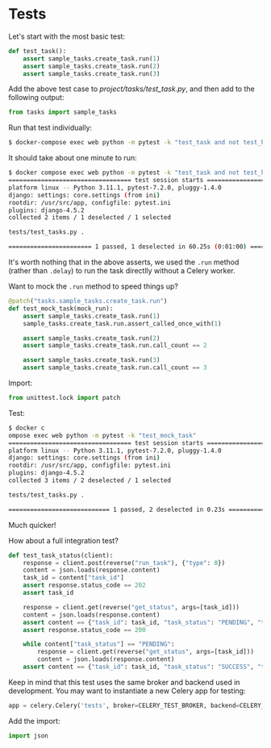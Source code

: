 # Tests

Let's start with the most basic test:

```py
def test_task():
    assert sample_tasks.create_task.run(1)
    assert sample_tasks.create_task.run(2)
    assert sample_tasks.create_task.run(3)
```

Add the above test case to *project/tasks/test_task.py*, and then add to the following output:

```py
from tasks import sample_tasks  
```

Run that test individually:

```bash
$ docker-compose exec web python -m pytest -k "test_task and not test_home"
```

It should take about one minute to run:

```bash
$ docker compose exec web python -m pytest -k "test_task and not test_home"
================================== test session starts ===================================
platform linux -- Python 3.11.1, pytest-7.2.0, pluggy-1.4.0
django: settings: core.settings (from ini)
rootdir: /usr/src/app, configfile: pytest.ini
plugins: django-4.5.2
collected 2 items / 1 deselected / 1 selected                                            

tests/test_tasks.py .                                                              [100%]

======================= 1 passed, 1 deselected in 60.25s (0:01:00) =======================
```

It's worth nothing that in the above asserts, we used the `.run` method (rather than `.delay`) to run the task directlly without a Celery worker.

Want to mock the `.run` method to speed things up?

```python
@patch("tasks.sample_tasks.create_task.run")
def test_mock_task(mock_run):
    assert sample_tasks.create_task.run(1)
    sample_tasks.create_task.run.assert_called_once_with(1)

    assert sample_tasks.create_task.run(2)
    assert sample_tasks.create_task.run.call_count == 2

    assert sample_tasks.create_task.run(3)
    assert sample_tasks.create_task.run.call_count == 3
```

Import:

```py
from unittest.lock import patch
```

Test:

```bash
$ docker c
ompose exec web python -m pytest -k "test_mock_task"
================================== test session starts ===================================
platform linux -- Python 3.11.1, pytest-7.2.0, pluggy-1.4.0
django: settings: core.settings (from ini)
rootdir: /usr/src/app, configfile: pytest.ini
plugins: django-4.5.2
collected 3 items / 2 deselected / 1 selected                                            

tests/test_tasks.py .                                                              [100%]

============================ 1 passed, 2 deselected in 0.23s =============================
```

Much quicker!

How about a full integration test?

```py
def test_task_status(client):
    response = client.post(reverse("run_task"), {"type": 0})
    content = json.loads(response.content)
    task_id = content["task_id"]
    assert response.status_code == 202
    assert task_id

    response = client.get(reverse("get_status", args=[task_id]))
    content = json.loads(response.content)
    assert content == {"task_id": task_id, "task_status": "PENDING", "task_result": None}
    assert response.status_code == 200

    while content["task_status"] == "PENDING":
        response = client.get(reverse("get_status", args=[task_id]))
        content = json.loads(response.content)
    assert content == {"task_id": task_id, "task_status": "SUCCESS", "task_result": True}
```

Keep in mind that this test uses the same broker and backend used in development. You may want to instantiate a new Celery app for testing:

```python
app = celery.Celery('tests', broker=CELERY_TEST_BROKER, backend=CELERY_TEST_BACKEND)
```

Add the import:

```python
import json
```

